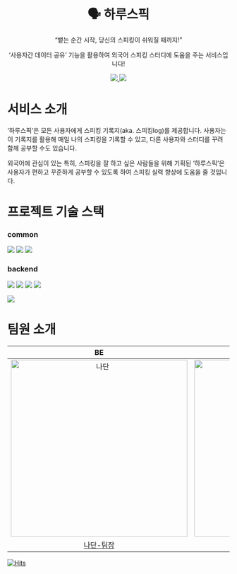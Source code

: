 <h1 align="middle">🗣️ 하루스픽</h1>
<p align="middle">“뱉는 순간 시작, 당신의 스피킹이 쉬워질 때까지!” </p>
<p align="middle">‘사용자간 데이터 공유’ 기능을 활용하여 외국어 스피킹 스터디에 도움을 주는 서비스입니다!</p>
<div align="center">
    <p dir="auto">
        <a href="https://api.haru-speak.site/swagger-ui/index.html">
            <img src="https://img.shields.io/badge/API Docs-6DB33F?style=flat&logo=spring&logoColor=white">
        </a>
        <a href="https://github.com/haru-speak/server/wiki">
            <img src="https://img.shields.io/badge/GitHub Wiki 📚-181717?style=flat&logo=Github&logoColor=white">
        </a>
    </p>
</div>

# 서비스 소개

‘하루스픽’은 모든 사용자에게 스피킹 기록지(aka. 스피킹log)를 제공합니다. 사용자는 이 기록지를 활용해 매일 나의 스피킹을 기록할 수 있고, 다른 사용자와 스터디를 꾸려 함께 공부할 수도 있습니다. 

외국어에 관심이 있는 특히, 스피킹을 잘 하고 싶은 사람들을 위해 기획된 ‘하루스픽’은 사용자가 편하고 꾸준하게 공부할 수 있도록 하여 스피킹 실력 향상에 도움을 줄 것입니다.

# 프로젝트 기술 스택 

### common

<img src="https://shields.io/badge/Discord-5865F2?logo=Discord&logoColor=FFF&style=flat-square"/> <img src="https://shields.io/badge/GitHub-181717?logo=GitHub&logoColor=FFF&style=flat-square"/> <img src="https://shields.io/badge/Figma-F24E1E?logo=Figma&logoColor=FFF&style=flat-square"/>

### backend

<img src="https://img.shields.io/badge/Java 11-6DB33F?style=flat&logo=Java&logoColor=white"/> <img src="https://img.shields.io/badge/SpringBoot-6DB33F?style=flat&logo=Springboot&logoColor=white"/> <img src="https://img.shields.io/badge/Spring Data JPA-6DB33F?style=flat&logo=Spring&logoColor=white"/> <img src="https://img.shields.io/badge/JUnit5-25A162?style=flat&logo=JUnit5&logoColor=white"/>

<img src="https://img.shields.io/badge/MySQL-4479A1?style=flat&logo=mysql&logoColor=white"/>

# 팀원 소개
| BE | BE | BE  | BE |
| :-----: | :-----: | :-----:  | :-----: |
| <img src="https://avatars.githubusercontent.com/u/67811880?v=4" width=400px alt="나단"/>  | <img src="https://avatars.githubusercontent.com/u/49313910?v=4" width=400px alt="동동"/>  | <img src="https://avatars.githubusercontent.com/u/95534831?v=4" width=400px alt="연"/>   | <img src="https://avatars.githubusercontent.com/u/79403892?v=4" width=400px alt="우기"/>  |
| [나단-팀장](https://github.com/nathan29849) | [동동](https://github.com/HanKwanJin)  | [연](https://github.com/leeys1218) | [우기](https://github.com/jakalroni) |


[![Hits](https://hits.seeyoufarm.com/api/count/incr/badge.svg?url=https%3A%2F%2Fgithub.com%2Fharu-speak%2Fserver&count_bg=%2379C83D&title_bg=%23555555&icon=&icon_color=%23E7E7E7&title=hits&edge_flat=false)](https://hits.seeyoufarm.com)

